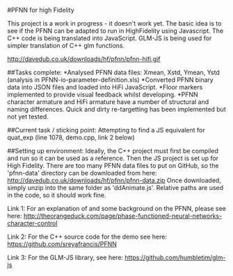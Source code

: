 #PFNN for high Fidelity

This project is a work in progress - it doesn't work yet. 
The basic idea is to see if the PFNN can be adapted to run in HighFidelity using Javascript. The C++ code is being translated into JavaScript. GLM-JS is being used for simpler translation of C++ glm functions.

http://davedub.co.uk/downloads/hf/pfnn/pfnn-hifi.gif

##Tasks complete:
*Analysed PFNN data files: Xmean, Xstd, Ymean, Ystd (analysis in PFNN-io-parameter-definition.xls)
*Converted PFNN binary data into JSON files and loaded into HiFi JavaScript.
*Floor markers implemented to provide visual feedback whilst developing.
*PFNN character armature and HiFi armature have a number of structural and naming differences. Quick and dirty re-targetting has been implemented but not yet tested.

##Current task / sticking point:
Attempting to find a JS equivalent for quat_exp (line 1078, demo.cpp, link 2 below)

##Setting up environment:
Ideally, the C++ project must first be compiled and run so it can be used as a reference. 
Then the JS project is set up for High Fidelity. There are too many PFNN data files to put on GitHub, so the 'pfnn-data' directory can be downloaded from here:
http://davedub.co.uk/downloads/hf/pfnn/pfnn-data.zip
Once downloaded, simply unzip into the same folder as 'ddAnimate.js'. Relative paths are used in the code, so it should work fine.

Link 1: For an explanation of and some background on the PFNN, please see here:
http://theorangeduck.com/page/phase-functioned-neural-networks-character-control

Link 2: For the C++ source code for the demo see here:
https://github.com/sreyafrancis/PFNN

Link 3: For the GLM-JS library, see here:
https://github.com/humbletim/glm-js